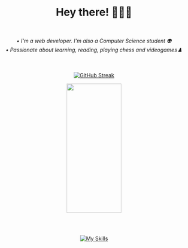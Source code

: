 <div align="center">
  <h1> Hey there! 👋👨‍💻 </h1>
</div>

  <div align="center"> <br>
     <p><em> • I'm a web developer. I'm also a Computer Science student 👽 </em> <br>
       <em> • Passionate about learning, reading, playing chess and videogames♟️ </em> </p> 
  </div>
<br />

<div align="center" style="display: inline-block, justify-content: center"> 

   [![GitHub Streak](https://streak-stats.demolab.com?user=maathzzz&theme=radical&hide_border=true&border_radius=8&mode=weekly)](https://git.io/streak-stats)
  
  <img width="54%" height="345px" src="https://github-readme-stats.vercel.app/api/top-langs/?username=maathzzz&layout=compact&hide_border=true&theme=radical&langs_count=6&border_radius=8" />
  
</div>

##
<br>

<div align="center" style="display: inline_block">
  
  [![My Skills](https://skillicons.dev/icons?i=html,css,js,typescript,react,vuejs,nodejs,nuxt,vite,php,mysql,cs,github,vscode,visualstudio)](https://skillicons.dev)
  
</div>

<div align="center">
  
<!-- ![Snake animation](https://github.com/maathzzz/maathzzz/blob/output/github-contribution-grid-snake.svg) -->

</div>
